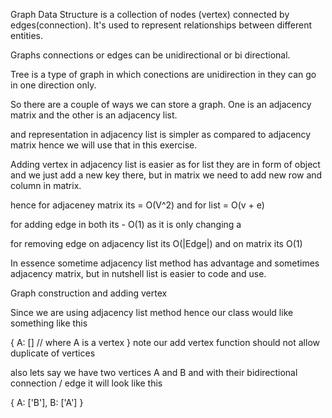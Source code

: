 Graph Data Structure is a collection of nodes (vertex) connected by edges(connection). It's used to represent relationships between different entities.

 Graphs connections or edges can be unidirectional or bi directional.

 Tree is a type of graph in which conections are unidirection in they can go in one direction only.

 So there are a couple of ways we can store a graph. One is an adjacency matrix and the other is an adjacency list.

 and representation in adjacency list is simpler as compared to adjacency matrix hence we will use that in this exercise.

 Adding vertex in adjacency list is easier as for list they are in form of object and we just add a new key there, but in matrix we need to add new row and column in matrix.

 hence for adjaceney matrix its = O(V^2) and for list = O(v + e)

 for adding edge in both its - 
 O(1) as it is only changing a

 for removing edge on adjacency list its O(|Edge|) and on matrix its O(1)

In essence sometime adjacency list method has advantage and sometimes adjacency matrix, but in nutshell list is easier to code and use.


Graph construction and adding vertex

Since we are using adjacency list method hence our class would like something like this 

{
    A: [] // where A is a vertex
}
note our add vertex function should not allow duplicate of vertices

also lets say we have two vertices A and B
and with their bidirectional connection / edge it will look like this

{
    A: ['B'],
    B: ['A']
}



